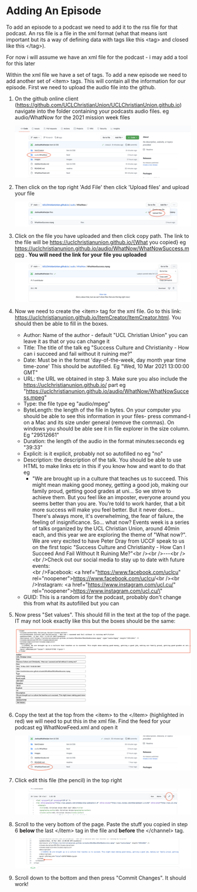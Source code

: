 # Adding An Episode

To add an episode to a podcast we need to add it to the rss file for that podcast. An rss file is a file in the xml format (what that means isnt important but its a way of defining data with tags like this \<tag\> and closed like this \</tag\>). 

For now i will assume we have an xml file for the podcast - i may add a tool for this later

Within the xml file we have a set of tags. To add a new episode we need to add another set of \<item\> tags. This will contain all the information for our episode. First we need to upload the audio file into the github. 

1. On the github online client (https://github.com/UCLChristianUnion/UCLChristianUnion.github.io) navigate into the folder containing your podcasts audio files. eg audio/WhatNow for the 2021 mission week files

   ![](images/Guide/files.png)


2. Then click on the top right 'Add File' then click 'Upload files' and upload your file

   ![](images/Guide/upload.png)

3. Click on the file you have uploaded and then click copy path. The link to the file will be https://uclchristianunion.github.io/{What you copied} eg https://uclchristianunion.github.io/audio/WhatNow/WhatNowSuccess.mpeg . <b> You will need the link for your file you uploaded </b>

   ![](images/Guide/copyPath.png)

4. Now we need to create the \<item\> tag for the xml file. Go to this link: https://uclchristianunion.github.io/ItemCreator/ItemCreator.html. You should then be able to fill in the boxes. 

   - Author: Name of the author - default "UCL Christian Union" you can leave it as that or you can change it
   - Title: The title of the talk eg "Success Culture and Christianity - How can i succeed and fail without it ruining me?"
   - Date: Must be in the format 'day-of-the-week, day month year time time-zone' This should be autofilled. Eg "Wed, 10 Mar 2021 13:00:00 GMT"
   - URL: the URL we obtained in step 3. Make sure you also include the https://uclchristianunion.github.io/ part eg "https://uclchristianunion.github.io/audio/WhatNow/WhatNowSuccess.mpeg"
   - Type: the file type eg "audio/mpeg"
   - ByteLength: the length of the file in bytes. On your computer you should be able to see this information in your files- press command-I on a Mac and its size under general (remove the commas). On windows you should be able see it in file explorer in the size column.  Eg "29512661"
   - Duration: the length of the audio in the format minutes:seconds eg "39:33"
   - Explicit: is it explicit, probably not so autofilled no eg "no"
   - Description: the description of the talk. You should be able to use HTML to make links etc in this if you know how and want to do that eg 
     - "We are brought up in a culture that teaches us to succeed. This might mean making good money, getting a good job, making our family proud, getting good grades at uni... So we strive to achieve them. But you feel like an imposter, everyone around you seems better than you are. You’re told to work harder, that a bit more success will make you feel better. But it never does… There's always more, it's overwhelming, the fear of failure, the feeling of insignificance. So… what now? Events week is a series of talks organized by the UCL Christian Union, around 40min each, and this year we are exploring the theme of "What now?". We are very excited to have Peter Dray from UCCF speak to us on the first topic "Success Culture and Christianity - How Can I Succeed And Fail Without It Ruining Me?"\<br /\>\<br /\>---\<br />\<br />Check out our social media to stay up to date with future events:<br />\<br />Facebook: \<a href="https://www.facebook.com/uclcu" rel="noopener">https://www.facebook.com/uclcu</a>/\<br />\<br />Instagram: \<a href="https://www.instagram.com/ucl.cu/" rel="noopener">https://www.instagram.com/ucl.cu/\</a>"
   - GUID: This is a random id for the podcast, probably don't change this from what its autofilled but you can

5. Now press "Set values". This should fill in the text at the top of the page. IT may not look exactly like this but the boxes should be the same:

   ![](images/Guide/FillTags.png)

6. Copy the text at the top from the \<item> to the \</item> (highlighted in red) we will need to put this in the xml file. Find the feed for your podcast eg WhatNowFeed.xml and open it

   ![](images/Guide/findRSS.png)

7. Click edit this file (the pencil) in the top right

   ![](images/Guide/edit.png)

8. Scroll to the very bottom of the page. Paste the stuff you copied in step 6 <b> below </b> the last \</item> tag in the file and **before** the \</channel> tag. 

   ![](images/Guide/Paste.png)

9. Scroll down to the bottom and then press "Commit Changes". It should work!



